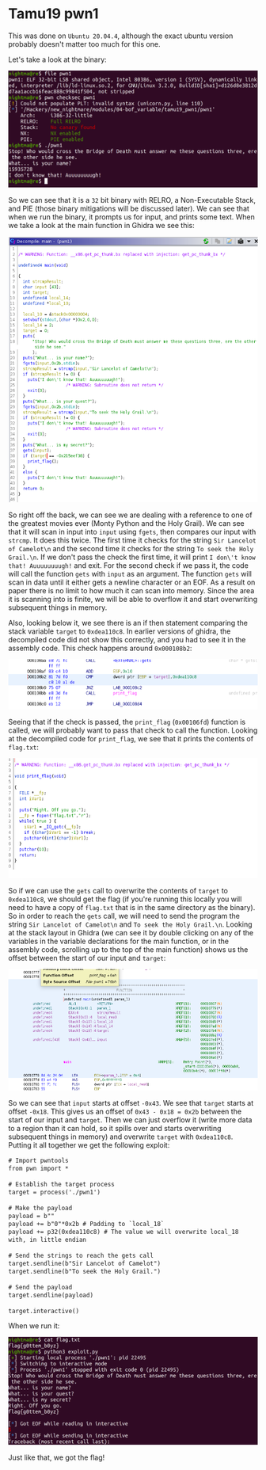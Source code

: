 # Tamu19 pwn1

This was done on `Ubuntu 20.04.4`, although the exact ubuntu version probably doesn't matter too much for this one.

Let's take a look at the binary:

![intro_data](pics/intro_data.png)


So we can see that it is a `32` bit binary with RELRO, a Non-Executable Stack, and PIE (those binary mitigations will be discussed later). We can see that when we run the binary, it prompts us for input, and prints some text. When we take a look at the main function in Ghidra we see this:

![main](pics/main.png)

So right off the back, we can see we are dealing with a reference to one of the greatest movies ever (Monty Python and the Holy Grail). We can see that it will scan in input into `input` using `fgets`, then compares our input with `strcmp`. It does this twice. The first time it checks for the string `Sir Lancelot of Camelot\n` and the second time it checks for the string `To seek the Holy Grail.\n`. If we don't pass the check the first time, it will print `I don\'t know that! Auuuuuuuugh!` and exit. For the second check if we pass it, the code will call the function `gets` with `input` as an argument. The function `gets` will scan in data until it either gets a newline character or an EOF. As a result on paper there is no limit to how much it can scan into memory. Since the area it is scanning into is finite, we will be able to overflow it and start overwriting subsequent things in memory.

Also, looking below it, we see there is an if then statement comparing the stack variable `target` to `0xdea110c8`. In earlier versions of ghidra, the decompiled code did not show this correctly, and you had to see it in the assembly code. This check happens around `0x000108b2`:

![important_check](pics/important_check.png)

Seeing that if the check is passed, the `print_flag` (`0x00106fd`) function is called, we will probably want to pass that check to call the function. Looking at the decompiled code for `print_flag`, we see that it prints the contents of `flag.txt`:

![important_check](pics/flag.png)

So if we can use the `gets` call to overwrite the contents of `target` to `0xdea110c8`, we should get the flag (if you're running this locally you will need to have a copy of `flag.txt` that is in the same directory as the binary). So in order to reach the `gets` call, we will need to send the program the string `Sir Lancelot of Camelot\n` and `To seek the Holy Grail.\n`. Looking at the stack layout in Ghidra (we can see it by double clicking on any of the variables in the variable declarations for the main function, or in the assembly code, scrolling up to the top of the main function) shows us the offset between the start of our input and `target`:

![stack_frame](pics/stack_frame.png)


So we can see that `input` starts at offset `-0x43`. We see that `target` starts at offset `-0x18`. This gives us an offset of `0x43 - 0x18 = 0x2b` between the start of our input and `target`. Then we can just overflow it (write more data to a region than it can hold, so it spills over and starts overwriting subsequent things in memory) and overwrite `target` with `0xdea110c8`. Putting it all together we get the following exploit:

```
# Import pwntools
from pwn import *

# Establish the target process
target = process('./pwn1')

# Make the payload
payload = b""
payload += b"0"*0x2b # Padding to `local_18`
payload += p32(0xdea110c8) # The value we will overwrite local_18 with, in little endian

# Send the strings to reach the gets call
target.sendline(b"Sir Lancelot of Camelot")
target.sendline(b"To seek the Holy Grail.")

# Send the payload
target.sendline(payload)

target.interactive()
```

When we run it:

![run_exploit](pics/run_exploit.png)

Just like that, we got the flag!

